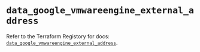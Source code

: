 # `data_google_vmwareengine_external_address`

Refer to the Terraform Registory for docs: [`data_google_vmwareengine_external_address`](https://registry.terraform.io/providers/hashicorp/google/5.10.0/docs/data-sources/vmwareengine_external_address).
